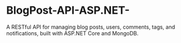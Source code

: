 # BlogPost-API-ASP.NET-
A RESTful API for managing blog posts, users, comments, tags, and notifications, built with ASP.NET Core and MongoDB.
